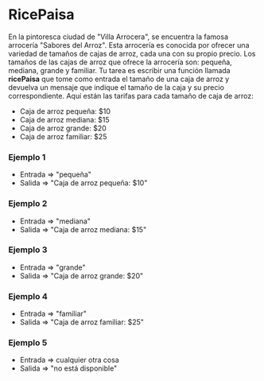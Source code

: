 # RicePaisa
En la pintoresca ciudad de "Villa Arrocera", se encuentra la famosa arrocería "Sabores del Arroz". Esta arrocería es conocida por ofrecer una variedad de tamaños de cajas de arroz, cada una con su propio precio. Los tamaños de las cajas de arroz que ofrece la arrocería son: pequeña, mediana, grande y familiar.
Tu tarea es escribir una función llamada **ricePaisa** que tome como entrada el tamaño de una caja de arroz y devuelva un mensaje que indique el tamaño de la caja y su precio correspondiente. Aquí están las tarifas para cada tamaño de caja de arroz:

- Caja de arroz pequeña: $10
- Caja de arroz mediana: $15
- Caja de arroz grande: $20
- Caja de arroz familiar: $25

### Ejemplo 1
- Entrada => "pequeña"  
- Salida => "Caja de arroz pequeña: $10"

### Ejemplo 2
- Entrada => "mediana"  
- Salida => "Caja de arroz mediana: $15"

### Ejemplo 3
- Entrada => "grande"   
- Salida => "Caja de arroz grande: $20"

### Ejemplo 4 
- Entrada => "familiar" 
- Salida => "Caja de arroz familiar: $25"

### Ejemplo 5 
- Entrada => cualquier otra cosa 
- Salida => "no está disponible"